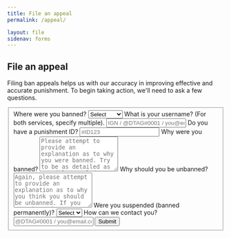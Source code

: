 ```yaml
---
title: File an appeal
permalink: /appeal/

layout: file
sidenav: forms
---
```


## File an appeal
Filing ban appeals helps us with our accuracy in improving effective and accurate punishment. To begin taking action, we'll need to ask a few questions.

<form class="usa-form-large" form method="POST" action="https://formspree.io/help@novelmc.net">
  <fieldset id="fs-frm-inputs">
    <label for="service">Where were you banned?</label>
    <select name="service" id="service" required="">
      <option value="Select" selected="" disabled="">Select</option>
      <option value="In-game">In-game</option>
      <option value="Discord">Discord</option>
      <option value="Other">Other / all</option>
    </select>
    <label for="username">What is your username? (For both services, specify multiple).</label>
  	<input type="username" name="username" placeholder="IGN / @DTAG#0001 / you@email.com" required="">
    <label for="id">Do you have a punishment ID?</label>
  	<input type="id" name="id" placeholder="#ID123">
    <label for="reason">Why were you banned?</label>
    <textarea rows="5" name="reason" id="reason" placeholder="Please attempt to provide an explanation as to why you were banned. Try to be as detailed as possible. Include any necessary evidence." required=""></textarea>
    <label for="unban-reason">Why should you be unbanned?</label>
    <textarea rows="5" name="unban-reason" id="unban-reason" placeholder="Again, please attempt to provide an explanation as to why you think you should be unbanned. If you were banned on accident, skip this question." required=""></textarea>
    <label for="suspended">Were you suspended (banned permanently)?</label>
    <select name="suspended" id="suspended" required="">
      <option value="Select" selected="" disabled="">Select</option>
      <option value="Yes">Yes</option>
      <option value="No">No</option>
    </select>
    <label for="contact">How can we contact you?</label>
  	<input type="contact" name="contact" placeholder="@DTAG#0001 / you@email.com" required="">
    <input type="hidden" name="_subject" id="email-subject" value="Appeal Form Submission">
  <button type="submit">Submit</button>
